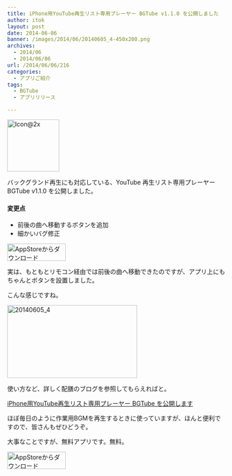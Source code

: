 ```yaml
---
title: iPhone用YouTube再生リスト専用プレーヤー BGTube v1.1.0 を公開しました
author: itok
layout: post
date: 2014-06-06
banner: /images/2014/06/20140605_4-450x200.png
archives:
  - 2014/06
  - 2014/06/06
url: /2014/06/06/216
categories:
  - アプリご紹介
tags:
  - BGTube
  - アプリリリース

---
```

<a href="https://itunes.apple.com/app/id876208185" target="_blank"><img class="alignnone size-full wp-image-162" src="/images/2014/05/53394b992df5454fdee0c605c1cb73a2.png" alt="Icon@2x" width="120" height="120" /></a>

バックグランド再生にも対応している、YouTube 再生リスト専用プレーヤー BGTube v1.1.0 を公開しました。

#### 変更点

  * 前後の曲へ移動するボタンを追加
  * 細かいバグ修正

<a href="https://itunes.apple.com/app/id876208185" target="_blank"><img class="alignnone size-full wp-image-58" src="/images/2014/04/Download_on_the_App_Store_Badge_JP_135x40_1004.png" alt="AppStoreからダウンロード" width="135" height="40" /></a>

実は、もともとリモコン経由では前後の曲へ移動できたのですが、アプリ上にもちゃんとボタンを設置しました。

こんな感じですね。

[<img src="/images/2014/06/20140605_4-300x168.png" alt="20140605_4" width="300" height="168" class="alignnone size-medium wp-image-217" />](/images/2014/06/20140605_4.png)

使い方など、詳しく配膳のブログを参照してもらえればと。

<a href="/2014/05/21/161" target="_block">iPhone用YouTube再生リスト専用プレーヤー BGTube を公開します</a>

ほぼ毎日のように作業用BGMを再生するときに使っていますが、ほんと便利ですので、皆さんもぜひどうぞ。

大事なことですが、無料アプリです。無料。

<a href="https://itunes.apple.com/app/id876208185" target="_blank"><img class="alignnone size-full wp-image-58" src="/images/2014/04/Download_on_the_App_Store_Badge_JP_135x40_1004.png" alt="AppStoreからダウンロード" width="135" height="40" /></a>
